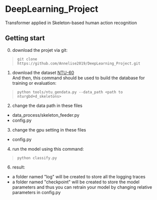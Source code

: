 # DeepLearning_Project
Transformer applied in Skeleton-based human action recognition


## Getting start

0) download the projet via git:
 >     git clone https://github.com/Annelise2019/DeepLearning_Project.git

1) download the dataset [NTU-60](http://rose1.ntu.edu.sg/datasets/actionrecognition.asp)              
   And then, this command should be used to build the database for training or evaluation:
 >     python tools/ntu_gendata.py --data_path <path to nturgbd+d_skeletons>

2) change the data path in these files
-    data_process/skeleton_feeder.py
-    config.py 
3) change the gpu setting in these files
-    config.py
  
4) run the model using this command:
>     python classify.py

6) result: 
- a folder named "log" will be created to store all the logging traces  
- a folder named "checkpoint" will be created to store the model parameters and thus you can retrain your model by changing relative parameters in config.py
          

